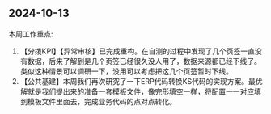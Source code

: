 ## 2024-10-13

本周工作重点:

1. 【分拨KPI】【异常审核】已完成重构。在自测的过程中发现了几个页签一直没有数据，后来了解到是几个页签已经很久没人用了，数据来源都已经下线了。类似这种情景可以调研一下，没用可以考虑把这几个页签暂时下线。
2. 【公共基建】本周我们再次研究了一下ERP代码转换KS代码的实现方案。最优解就是我们提出来的准备一套模板文件，像完形填空一样，将配置一一对应填到模板文件里面去，完成业务代码的点对点转化。